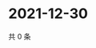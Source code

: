 # 2021-12-30

共 0 条

<!-- BEGIN WEIBO -->
<!-- 最后更新时间 Thu Dec 30 2021 20:14:46 GMT+0800 (China Standard Time) -->

<!-- END WEIBO -->
